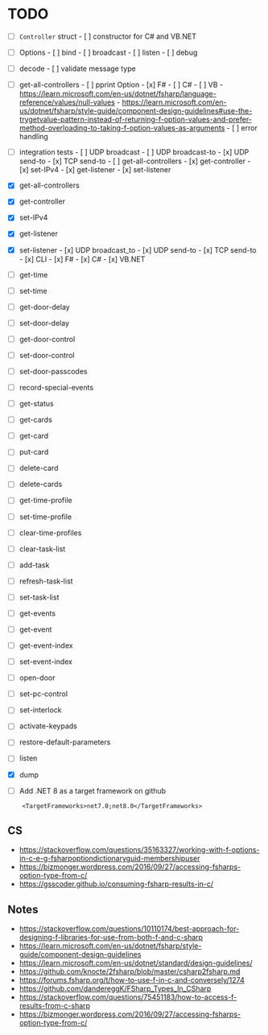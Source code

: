 # TODO

- [ ] `Controller` struct
      - [ ] constructor for C# and VB.NET

- [ ] Options
      - [ ] bind
      - [ ] broadcast
      - [ ] listen
      - [ ] debug

- [ ] decode
      - [ ] validate message type

- [ ] get-all-controllers
      - [ ] pprint Option<DateOnly>
            - [x] F#
            - [ ] C#
            - [ ] VB
            - https://learn.microsoft.com/en-us/dotnet/fsharp/language-reference/values/null-values
            - https://learn.microsoft.com/en-us/dotnet/fsharp/style-guide/component-design-guidelines#use-the-trygetvalue-pattern-instead-of-returning-f-option-values-and-prefer-method-overloading-to-taking-f-option-values-as-arguments
      - [ ] error handling

- [ ] integration tests
      - [ ] UDP broadcast
      - [ ] UDP broadcast-to
      - [x] UDP send-to
      - [x] TCP send-to
      - [ ] get-all-controllers
      - [x] get-controller
      - [x] set-IPv4
      - [x] get-listener
      - [x] set-listener

- [x] get-all-controllers
- [x] get-controller
- [x] set-IPv4
- [x] get-listener
- [x] set-listener
      - [x] UDP broadcast_to
      - [x] UDP send-to
      - [x] TCP send-to
      - [x] CLI
            - [x] F#
            - [x] C#
            - [x] VB.NET

- [ ] get-time
- [ ] set-time
- [ ] get-door-delay
- [ ] set-door-delay
- [ ] get-door-control
- [ ] set-door-control
- [ ] set-door-passcodes
- [ ] record-special-events
- [ ] get-status
- [ ] get-cards
- [ ] get-card
- [ ] put-card
- [ ] delete-card
- [ ] delete-cards
- [ ] get-time-profile
- [ ] set-time-profile
- [ ] clear-time-profiles
- [ ] clear-task-list
- [ ] add-task
- [ ] refresh-task-list
- [ ] set-task-list
- [ ] get-events
- [ ] get-event
- [ ] get-event-index
- [ ] set-event-index
- [ ] open-door
- [ ] set-pc-control
- [ ] set-interlock
- [ ] activate-keypads
- [ ] restore-default-parameters
- [ ] listen

- [x] dump
- [ ] Add .NET 8 as a target framework on github
```
    <TargetFrameworks>net7.0;net8.0</TargetFrameworks>
```

## CS
- https://stackoverflow.com/questions/35163327/working-with-f-options-in-c-e-g-fsharpoptiondictionaryguid-membershipuser
- https://bizmonger.wordpress.com/2016/09/27/accessing-fsharps-option-type-from-c/
- https://gsscoder.github.io/consuming-fsharp-results-in-c/

## Notes
- https://stackoverflow.com/questions/10110174/best-approach-for-designing-f-libraries-for-use-from-both-f-and-c-sharp
- https://learn.microsoft.com/en-us/dotnet/fsharp/style-guide/component-design-guidelines
- https://learn.microsoft.com/en-us/dotnet/standard/design-guidelines/
- https://github.com/knocte/2fsharp/blob/master/csharp2fsharp.md
- https://forums.fsharp.org/t/how-to-use-f-in-c-and-conversely/1274
- https://github.com/dandereggK/FSharp_Types_In_CSharp
- https://stackoverflow.com/questions/75451183/how-to-access-f-results-from-c-sharp
- https://bizmonger.wordpress.com/2016/09/27/accessing-fsharps-option-type-from-c/
